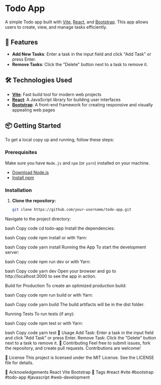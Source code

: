 # Todo App

A simple Todo app built with [Vite](https://vitejs.dev/), [React](https://reactjs.org/), and [Bootstrap](https://getbootstrap.com/). This app allows users to create, view, and manage tasks efficiently.

## 🚀 Features

- **Add New Tasks**: Enter a task in the input field and click "Add Task" or press Enter.
- **Remove Tasks**: Click the "Delete" button next to a task to remove it.

## 🛠 Technologies Used

- **[Vite](https://vitejs.dev/)**: Fast build tool for modern web projects
- **[React](https://reactjs.org/)**: A JavaScript library for building user interfaces
- **[Bootstrap](https://getbootstrap.com/)**: A front-end framework for creating responsive and visually appealing web pages

## 📦 Getting Started

To get a local copy up and running, follow these steps:

### Prerequisites

Make sure you have `Node.js` and `npm` (or `yarn`) installed on your machine.

- [Download Node.js](https://nodejs.org/)
- [Install npm](https://docs.npmjs.com/downloading-and-installing-node-js-and-npm)

### Installation

1. **Clone the repository:**

   ```bash
   git clone https://github.com/your-username/todo-app.git
Navigate to the project directory:

bash
Copy code
cd todo-app
Install the dependencies:

bash
Copy code
npm install
or with Yarn:

bash
Copy code
yarn install
Running the App
To start the development server:

bash
Copy code
npm run dev
or with Yarn:

bash
Copy code
yarn dev
Open your browser and go to http://localhost:3000 to see the app in action.

Build for Production
To create an optimized production build:

bash
Copy code
npm run build
or with Yarn:

bash
Copy code
yarn build
The build artifacts will be in the dist folder.

Running Tests
To run tests (if any):

bash
Copy code
npm test
or with Yarn:

bash
Copy code
yarn test
📖 Usage
Add Task: Enter a task in the input field and click "Add Task" or press Enter.
Remove Task: Click the "Delete" button next to a task to remove it.
🤝 Contributing
Feel free to submit issues, fork the repository, and create pull requests. Contributions are welcome!

📝 License
This project is licensed under the MIT License. See the LICENSE file for details.

🙏 Acknowledgements
React
Vite
Bootstrap
📌 Tags
#react #vite #bootstrap #todo-app #javascript #web-development
